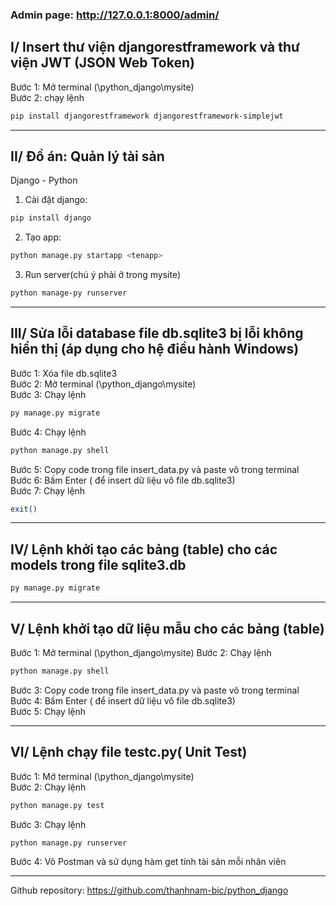 ### Admin page: http://127.0.0.1:8000/admin/
## I/ Insert thư viện djangorestframework và thư viện JWT (JSON Web Token)
Bước 1: Mở terminal (\python_django\mysite)  
Bước 2: chạy lệnh
```bash
pip install djangorestframework djangorestframework-simplejwt
```
--------------------------------------------
## II/ Đồ án: Quản lý tài sản
Django - Python
1. Cài đặt django:
```bash
pip install django
```
2. Tạo app:
```bash 
python manage.py startapp <tenapp>
```
3. Run server(chú ý phải ở trong mysite)
```bash
python manage-py runserver
```

--------------------------------------------
## III/ Sửa lỗi database file db.sqlite3 bị lỗi không hiển thị (áp dụng cho hệ điều hành Windows)
Bước 1: Xóa file db.sqlite3  
Bước 2: Mở terminal (\python_django\mysite)  
Bước 3: Chạy lệnh
```bash
py manage.py migrate
``` 
Bước 4: Chạy lệnh
```bash
python manage.py shell
```
Bước 5: Copy code trong file insert_data.py và paste vô trong terminal  
Bước 6: Bấm Enter ( để insert dữ liệu vô file db.sqlite3)  
Bước 7: Chạy lệnh
```bash
exit()
```

--------------------------------------------
## IV/ Lệnh khởi tạo các bảng (table) cho các models trong file sqlite3.db
```bash
py manage.py migrate 
```

--------------------------------------------
## V/ Lệnh khởi tạo dữ liệu mẫu cho các bảng (table)
Bước 1: Mở terminal (\python_django\mysite)
Bước 2: Chạy lệnh
```bash
python manage.py shell
```
Bước 3: Copy code trong file insert_data.py và paste vô trong terminal  
Bước 4: Bấm Enter ( để insert dữ liệu vô file db.sqlite3)  
Bước 5: Chạy lệnh

-------------------------------------------
## VI/ Lệnh chạy file testc.py( Unit Test)
Bước 1: Mở terminal (\python_django\mysite)  
Bước 2: Chạy lệnh
```bash
python manage.py test
```
Bước 3: Chạy lệnh
```bash
python manage.py runserver
```
Bước 4: Vô Postman và sử dụng hàm get tính tài sản mỗi nhân viên


-------------------------------------------

Github repository: https://github.com/thanhnam-bic/python_django
